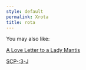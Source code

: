 ```yaml
---
style: default
permalink: Xrota
title: rota
---
```

You may also like:

[A Love Letter to a Lady Mantis](http://scp-wiki.net/a-love-letter-to-a-lady-mantis)

[SCP-:3-J](http://scp-wiki.net/scp-003-j)
